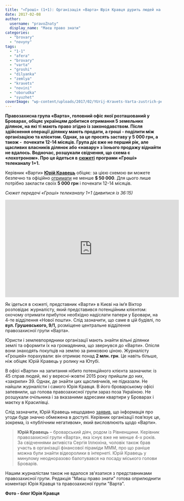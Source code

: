 ```yaml
---
title: "«Гроші» (1+1): Організація «Варта» Юрія Кравця дурить людей на гроші"
date: 2017-02-08
author: 
  username: "pravoZnaty"
  display_name: "Маєш право знати"
categories: 
  - "brovary"
  - "novyny"
tags: 
  - "1-1"
  - "afera"
  - "brovary"
  - "varta"
  - "groshi"
  - "dilyanka"
  - "zemlya"
  - "kravets"
  - "novini"
  - "oborudka"
  - "syuzhet"
coverImage: "wp-content/uploads/2017/02/YUrij-Kravets-Varta-zustrich-pensionery-zala.jpg"
---
```


**Правозахисна група «Варта», головний офіс якої розташований у Броварах, обіцяє українцям добитися отримання 5 земельних ділянок, на які ті мають право згідно із законодавством. Після здійснення операції ділянку мають продати, а гроші - поділити між організацією та клієнтом. Однак, за це просять заставу у 5 000 грн, а також -  почекати 12-14 місяців. Група діє вже не перший рік, але щасливих власників ділянок або «навару» з їхнього продажу віднайти не вдалось. Водночас, розшукали свідчення, що схема є «лохотроном». Про це йдеться в** [**сюжеті**](https://www.youtube.com/watch?v=fhxhm9v1t7k#t=2176) **програми «Гроші» телеканалу 1+1.**

Керівник «Варти» [**Юрій Кравець**](https://mpz.brovary.org/author/kravec/) обіцяє: за цією схемою ви можете безпечно та офіційно [отримати](https://www.youtube.com/watch?v=8eFYB-MoWjc) не менше **$ 50 000**. Для цього лише потрібно закласти своїх **5 000 грн** і почекати 12-14 місяців.

_Сюжет передачі «Гроші» телеканалу 1+1 (дивитися із 36:15)_

<iframe src="https://www.youtube.com/embed/fhxhm9v1t7k" width="560" height="315" frameborder="0" allowfullscreen="allowfullscreen"></iframe>

Як ідеться в сюжеті, представник «Варти» в Києві на ім’я Віктор розповідає журналісту, який представився потенційним клієнтом: охочому отримати прибуток необхідно надіслати папери у Бровари, на 4-те відділення «Нової пошти». Слід зазначити, що саме в цій будівлі, по **вул. Грушевського, 9/1,** розміщене центральне відділення правозахисної групи «Варта».

Юристи і землевпорядники організації мають знайти вільні ділянки землі та оформити їх на громадянина, що звернувся до «Варти». Опісля вони знаходять покупців на землю за ринковою ціною. Журналісту «Грошей» порахували: він отримає понад **2 млн. грн**. Це навіть більше, ніж обіцяє Юрій Кравець у ролику на Ютубі.

В офісі «Варти» на запитання нібито потенційного клієнта зазначили: із 45 справ людей, які у вересні-жовтні 2015 року прийшли до них, «закрили» 39. Однак, де знайти цих щасливчиків, не підказали. Не найшли журналісти і самого Юрія Кравця. В його броварському офісі запевнили, що голова правозахисної групи зараз поза Україною. Не розшукали очільника і за вказаними адресами квартири у Броварах і маєтку в Красилівці.

Слід зазначити, Юрій Кравець нещодавно [заявив](https://www.youtube.com/watch?v=UdGFgFqIkvQ), що інформація про угоди буде значно обмежена в доступі. Керівник організації пов’язує це, зокрема, із «публічним негативом», який висловлюють щодо «Варти».

> **Юрій Кравець** – броварський діяч, родом із Рівненщини. Керівник правозахисної групи «Варта», яка існує вже не менше 4-х років. За свідченнями активіста Сергія Іллюхіна, чоловік також брав участь в організації фінансової піраміди МММ, про що раніше можна були знайти відеоролики в інтернеті. Юрій Кравець у минулому неодноразово балотувався на посаду міського голови Броварів.

Нашим журналістам також не вдалося зв'язатися з представниками правозахисної групи. Редакція "Маєш право знати" готова оприлюднити коментарі Юрія Кравця та правозахисної групи "Варта".

**Фото - блог Юрія Кравця**
